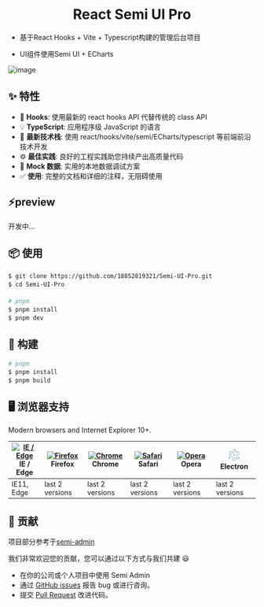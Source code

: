 <h1 align="center">React Semi UI Pro</h1>

- 基于React Hooks + Vite + Typescript构建的管理后台项目

- UI组件使用Semi UI + ECharts

<img width="1435" alt="image" src="https://github.com/18852819321/Semi-UI-Pro/assets/58989501/a3c2d2ad-6b84-4179-acb5-aea6750fd354">


## ✨ 特性

- 💎 **Hooks**: 使用最新的 react hooks API 代替传统的 class API
- 💡 **TypeScript**: 应用程序级 JavaScript 的语言
- 🚀 **最新技术栈**: 使用 react/hooks/vite/semi/ECharts/typescript 等前端前沿技术开发
- ⚙️ **最佳实践**: 良好的工程实践助您持续产出高质量代码
- 🔢 **Mock 数据**: 实用的本地数据调试方案
- ✅ **使用**: 完整的文档和详细的注释，无阻碍使用

## ⚡preview

开发中...

## 📦 使用

```bash
$ git clone https://github.com/18852819321/Semi-UI-Pro.git
$ cd Semi-UI-Pro

# pnpm
$ pnpm install
$ pnpm dev
```

## 🔨 构建

```bash
# pnpm
$ pnpm install
$ pnpm build
```

## 🖥 浏览器支持

Modern browsers and Internet Explorer 10+.

| [<img src="https://raw.githubusercontent.com/alrra/browser-logos/master/src/edge/edge_48x48.png" alt="IE / Edge" width="24px" height="24px" />](http://godban.github.io/browsers-support-badges/)</br>IE / Edge | [<img src="https://raw.githubusercontent.com/alrra/browser-logos/master/src/firefox/firefox_48x48.png" alt="Firefox" width="24px" height="24px" />](http://godban.github.io/browsers-support-badges/)</br>Firefox | [<img src="https://raw.githubusercontent.com/alrra/browser-logos/master/src/chrome/chrome_48x48.png" alt="Chrome" width="24px" height="24px" />](http://godban.github.io/browsers-support-badges/)</br>Chrome | [<img src="https://raw.githubusercontent.com/alrra/browser-logos/master/src/safari/safari_48x48.png" alt="Safari" width="24px" height="24px" />](http://godban.github.io/browsers-support-badges/)</br>Safari | [<img src="https://raw.githubusercontent.com/alrra/browser-logos/master/src/opera/opera_48x48.png" alt="Opera" width="24px" height="24px" />](http://godban.github.io/browsers-support-badges/)</br>Opera | [<img src="https://raw.githubusercontent.com/alrra/browser-logos/master/src/electron/electron_48x48.png" alt="Electron" width="24px" height="24px" />](http://godban.github.io/browsers-support-badges/)</br>Electron |
| ------------------------------------------------------------ | ------------------------------------------------------------ | ------------------------------------------------------------ | ------------------------------------------------------------ | ------------------------------------------------------------ | ------------------------------------------------------------ |
| IE11, Edge                                                   | last 2 versions                                              | last 2 versions                                              | last 2 versions                                              | last 2 versions                                              | last 2 versions                                              |

## 🤝 贡献

项目部分参考于[semi-admin](https://github.com/xieyezi/semi-design-pro)

我们非常欢迎您的贡献，您可以通过以下方式与我们共建 😃

- 在你的公司或个人项目中使用 Semi Admin
- 通过 [GitHub issues](https://github.com/18852819321/Semi-UI-Pro/issues) 报告 bug 或进行咨询。
- 提交 [Pull Request](https://github.com/18852819321/Semi-UI-Pro/pulls) 改进代码。

